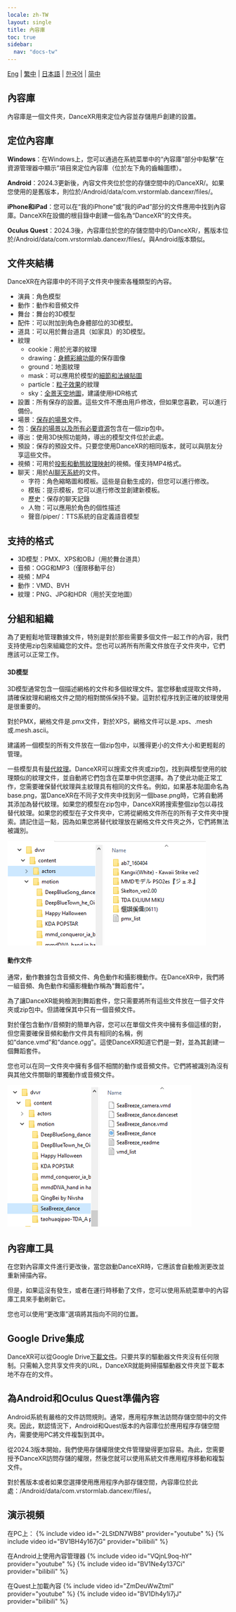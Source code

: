 ```yaml
---
locale: zh-TW
layout: single
title: 內容庫
toc: true
sidebar:
  nav: "docs-tw"
---
```

[Eng](/dancexr/preparecontent) | [繁中](/tw/dancexr/preparecontent) | [日本語](/jp/dancexr/preparecontent) | [한국어](/kr/dancexr/preparecontent) | [简中](/zh/dancexr/preparecontent)

## 內容庫

內容庫是一個文件夾，DanceXR用來定位內容並存儲用戶創建的設置。


## 定位內容庫

**Windows**：在Windows上，您可以通過在系統菜單中的“內容庫”部分中點擊“在資源管理器中顯示”項目來定位內容庫（位於左下角的齒輪圖標）。

**Android**：2024.3更新後，內容文件夾位於您的存儲空間中的/DanceXR/。如果您使用的是舊版本，則位於/Android/data/com.vrstormlab.dancexr/files/。

**iPhone和iPad**：您可以在“我的iPhone”或“我的iPad”部分的文件應用中找到內容庫。DanceXR在設備的根目錄中創建一個名為“DanceXR”的文件夾。

**Oculus Quest**：2024.3後，內容庫位於您的存儲空間中的/DanceXR/，舊版本位於/Android/data/com.vrstormlab.dancexr/files/。與Android版本類似。


## 文件夾結構

DanceXR在內容庫中的不同子文件夾中搜索各種類型的內容。

* 演員：角色模型
* 動作：動作和音頻文件
* 舞台：舞台的3D模型
* 配件：可以附加到角色身體部位的3D模型。
* 道具：可以用於舞台道具（如家具）的3D模型。
* 紋理
  * cookie：用於光罩的紋理
  * drawing：[身體彩繪功能](features/outfit_body_paint.md)的保存圖像
  * ground：地面紋理
  * mask：可以應用於模型的[細節和法線貼圖](features/custom_detail_map.md)
  * particle：[粒子效果](features/particles.md)的紋理
  * sky：[全景天空地圖](features/skymap.md)，建議使用HDR格式
* 設置：所有保存的設置。這些文件不應由用戶修改，但如果您喜歡，可以進行備份。
* 場景：[保存的場景](features/save_scene.md)文件。
* 包：[保存的場景以及所有必要資源](features/scene_bundle.md)包含在一個zip包中。
* 導出：使用3D快照功能時，導出的模型文件位於此處。
* 預設：保存的預設文件。只要您使用DanceXR的相同版本，就可以與朋友分享這些文件。
* 視頻：可用於[投影和動態紋理映射](features/video_playback.md)的視頻。僅支持MP4格式。
* 聊天：用於[AI聊天系統](ai_chat.md)的文件。
  * 字符：角色縮略圖和模板。這些是自動生成的，但您可以進行修改。
  * 模板：提示模板，您可以進行修改並創建新模板。
  * 歷史：保存的聊天記錄
  * 人物：可以應用於角色的個性描述
  * 聲音/piper/：TTS系統的自定義語音模型

## 支持的格式

* 3D模型：PMX、XPS和OBJ（用於舞台道具）
* 音頻：OGG和MP3（僅限移動平台）
* 視頻：MP4
* 動作：VMD、BVH
* 紋理：PNG、JPG和HDR（用於天空地圖）

## 分組和組織

為了更輕鬆地管理數據文件，特別是對於那些需要多個文件一起工作的內容，我們支持使用zip包來組織您的文件。您也可以將所有所需文件放在子文件夾中，它們應該可以正常工作。

#### 3D模型

3D模型通常包含一個描述網格的文件和多個紋理文件。當您移動或提取文件時，請確保紋理和網格文件之間的相對關係保持不變。這對於程序找到正確的紋理使用是很重要的。

對於PMX，網格文件是.pmx文件，對於XPS，網格文件可以是.xps、.mesh或.mesh.ascii。

建議將一個模型的所有文件放在一個zip包中，以獲得更小的文件大小和更輕鬆的管理。

一些模型具有[替代紋理](features/alternative_textures.md)。DanceXR可以搜索文件夾或zip包，找到與模型使用的紋理類似的紋理文件，並自動將它們包含在菜單中供您選擇。為了使此功能正常工作，您需要確保替代紋理與主紋理具有相同的文件名。例如，如果基本貼圖命名為base.png，當DanceXR在不同子文件夾中找到另一個base.png時，它將自動將其添加為替代紋理。如果您的模型在zip包中，DanceXR將搜索整個zip包以尋找替代紋理。如果您的模型在子文件夾中，它將從網格文件所在的所有子文件夾中搜索。請記住這一點，因為如果您將替代紋理放在網格文件文件夾之外，它們將無法被識別。

![演員文件夾示例](/images/content_actors.PNG)

#### 動作文件

通常，動作數據包含音頻文件、角色動作和攝影機動作。在DanceXR中，我們將一組音頻、角色動作和攝影機動作稱為“舞蹈套件”。

為了讓DanceXR能夠檢測到舞蹈套件，您只需要將所有這些文件放在一個子文件夾或zip包中。但請確保其中只有一個音頻文件。

對於僅包含動作/音頻對的簡單內容，您可以在單個文件夾中擁有多個這樣的對，但您需要確保音頻和動作文件具有相同的名稱，例如“dance.vmd”和“dance.ogg”。這使DanceXR知道它們是一對，並為其創建一個舞蹈套件。

您也可以在同一文件夾中擁有多個不相關的動作或音頻文件。它們將被識別為沒有與其他文件關聯的單獨動作或音頻文件。

![動作文件夾示例](/images/content_motion.PNG)

## 內容庫工具

在您對內容庫文件進行更改後，當您啟動DanceXR時，它應該會自動檢測更改並重新掃描內容。

但是，如果這沒有發生，或者在運行時移動了文件，您可以使用系統菜單中的內容庫工具來手動刷新它。

您也可以使用“更改庫”選項將其指向不同的位置。

## Google Drive集成

DanceXR可以從Google Drive[下載文件](features/googledrive.md)。只要共享的驅動器文件夾沒有任何限制。只需輸入您共享文件夾的URL，DanceXR就能夠掃描驅動器文件夾並下載本地不存在的文件。

## 為Android和Oculus Quest準備內容

Android系統有嚴格的文件訪問規則。通常，應用程序無法訪問存儲空間中的文件夾。因此，默認情況下，Android和Quest版本的內容庫位於應用程序存儲空間內，需要使用PC將文件複製到其中。

從2024.3版本開始，我們使用存儲權限使文件管理變得更加容易。為此，您需要授予DanceXR訪問存儲的權限，然後您就可以使用系統文件應用程序移動和複製文件。

對於舊版本或者如果您選擇使用應用程序內部存儲空間，內容庫位於此處：/Android/data/com.vrstormlab.dancexr/files/。

## 演示視頻

在PC上：
{% include video id="-2LStDN7WB8" provider="youtube" %}
{% include video id="BV1BH4y167jG" provider="bilibili" %}

在Android上使用內容管理器
{% include video id="VQjnL9oq-hY" provider="youtube" %}
{% include video id="BV1Ne4y137Ci" provider="bilibili" %}

在Quest上加載內容
{% include video id="ZmDeuWwZtmI" provider="youtube" %}
{% include video id="BV1Dh4y1i7jJ" provider="bilibili" %}